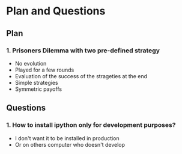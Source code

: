 # Plan and Questions

## Plan

### 1. Prisoners Dilemma with two pre-defined strategy
  + No evolution
  + Played for a few rounds
  + Evaluation of the success of the strageties at the end
  + Simple strategies
  + Symmetric payoffs

## Questions

### 1. How to install ipython only for development purposes?
  + I don't want it to be installed in production
  + Or on others computer who doesn't develop
